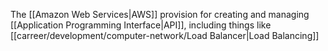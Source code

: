 The [[Amazon Web Services|AWS]] provision for creating and managing [[Application Programming Interface|API]], including things like [[carreer/development/computer-network/Load Balancer|Load Balancing]]
